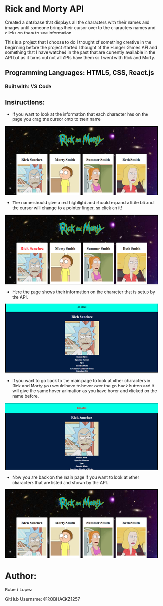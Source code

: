 # Rick and Morty API 

Created a database that displays all the characters with their names and images until someone brings their cursor over to the characters names and clicks on them to see information.

This is a project that I choose to do I thought of something creative in the beginning before the project started I thought of the Hunger Games API and something that I have watched in the past that are currently available in the API but as it turns out not all APIs have them so I went with Rick and Morty.

## Programming Languages: HTML5, CSS, React.js

### Built with: VS Code 

## Instructions:

- If you want to look at the information that each character has on the page you drag the cursor onto to their name

![](https://raw.githubusercontent.com/ROBHACKZ1257/RickAndMortyAPI/master/RickandMortyAPIWebstie.png)

- The name should give a red highlight and should expand a little bit and the cursor will change to a pointer finger, so click on it! 

![](https://raw.githubusercontent.com/ROBHACKZ1257/RickAndMortyAPI/master/RickandMortyAPIWebsite_2.png)

- Here the page shows their information on the character that is setup by the API.

![](https://raw.githubusercontent.com/ROBHACKZ1257/RickAndMortyAPI/master/RickandMortyAPIWebsite_3.png)

- If you want to go back to the main page to look at other characters in Rick and Morty you would have to hover over the go back button and it will give the same hover animation as you have hover and clicked on the name before.

![](https://raw.githubusercontent.com/ROBHACKZ1257/RickAndMortyAPI/master/RickandMortyAPIWebsite_4.png)

- Now you are back on the main page if you want to look at other characters that are listed and shown by the API.

![](https://raw.githubusercontent.com/ROBHACKZ1257/RickAndMortyAPI/master/RickandMortyAPIWebstie.png)

# Author: 

Robert Lopez

GitHub Username: @ROBHACKZ1257
 